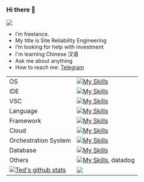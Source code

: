 ### Hi there 👋

![](https://komarev.com/ghpvc/?username=ted-vo)

- I’m freelance.
- My title is Site Reliability Engineering
- I’m looking for help with investment
- I'm learning Chinese 汉语
- Ask me about anything
- How to reach me: [Telegram](https://t.me/ted_vo)

|                                                                                                                                                                                                                                                   |                                                                                                                                                                                          |
| :------------------------------------------------------------------------------------------------------------------------------------------------------------------------------------------------------------------------------------------------ | :--------------------------------------------------------------------------------------------------------------------------------------------------------------------------------------- |
| OS                                                                                                                                                                                                                                                | [![My Skills](https://skillicons.dev/icons?i=linux,apple)](https://skillicons.dev)                                                                                                       |
| IDE                                                                                                                                                                                                                                               | [![My Skills](https://skillicons.dev/icons?i=vim,androidstudio)](https://skillicons.dev)                                                                                                 |
| VSC                                                                                                                                                                                                                                               | [![My Skills](https://skillicons.dev/icons?i=git,github,gitlab,bitbucket)](https://skillicons.dev)                                                                                       |
| Language                                                                                                                                                                                                                                          | [![My Skills](https://skillicons.dev/icons?i=terraform,kotlin,go,java,bash,javascript,ts,python,cpp,cmake&perline=8)](https://skillicons.dev)                                            |
| Framework                                                                                                                                                                                                                                         | [![My Skills](https://skillicons.dev/icons?i=express,nestjs)](https://skillicons.dev)                                                                                                    |
| Cloud                                                                                                                                                                                                                                             | [![My Skills](https://skillicons.dev/icons?i=gcp,&perline=6)](https://skillicons.dev)                                                                                                    |
| Orchestration System                                                                                                                                                                                                                              | [![My Skills](https://skillicons.dev/icons?i=docker,kubernetes)](https://skillicons.dev)                                                                                                 |
| Database                                                                                                                                                                                                                                          | [![My Skills](https://skillicons.dev/icons?i=mysql,redis,mongodb)](https://skillicons.dev)                                                                                               |
| Others                                                                                                                                                                                                                                            | [![My Skills](https://skillicons.dev/icons?i=cloudflare,sentry,prometheus,grafana)](https://skillicons.dev), datadog                                                                     |
| <a href="https://github.com/ted-vo"><img align="center" src="https://github-readme-stats.vercel.app/api?username=ted-vo&show_icons=true&include_all_commits=true&theme=dracula&hide_border=true&rank_icon=github" alt="Ted's github stats" /></a> | <a href="https://github.com/ted-vo"><img align="center" src="https://github-readme-stats.vercel.app/api/top-langs/?username=ted-vo&layout=compact&theme=dracula&hide_border=true" /></a> |
